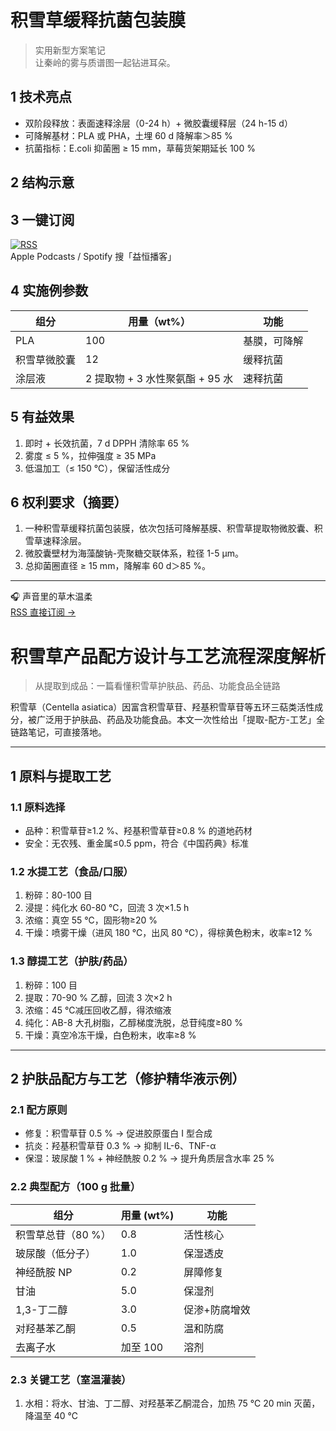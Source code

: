 # 积雪草缓释抗菌包装膜
> 实用新型方案笔记  
让秦岭的雾与质谱图一起钻进耳朵。  

## 1 技术亮点  
- 双阶段释放：表面速释涂层（0-24 h）+ 微胶囊缓释层（24 h-15 d）  
- 可降解基材：PLA 或 PHA，土埋 60 d 降解率＞85 %  
- 抗菌指标：E.coli 抑菌圈 ≥ 15 mm，草莓货架期延长 100 %  

## 2 结构示意  

## 3 一键订阅  
[![RSS](https://img.shields.io/badge/RSS-订阅-orange?style=flat-square&logo=rss)](https://anchor.fm/s/108fef5d4/podcast/rss)  
Apple Podcasts / Spotify 搜「益恒播客」  

## 4 实施例参数  
| 组分 | 用量（wt%） | 功能 |  
|---|---|---|  
| PLA | 100 | 基膜，可降解 |  
| 积雪草微胶囊 | 12 | 缓释抗菌 |  
| 涂层液 | 2 提取物 + 3 水性聚氨酯 + 95 水 | 速释抗菌 |  

## 5 有益效果  
1. 即时 + 长效抗菌，7 d DPPH 清除率 65 %  
2. 雾度 ≤ 5 %，拉伸强度 ≥ 35 MPa  
3. 低温加工（≤ 150 ℃），保留活性成分  

## 6 权利要求（摘要）  
1. 一种积雪草缓释抗菌包装膜，依次包括可降解基膜、积雪草提取物微胶囊、积雪草速释涂层。  
2. 微胶囊壁材为海藻酸钠-壳聚糖交联体系，粒径 1-5 µm。  
3. 总抑菌圈直径 ≥ 15 mm，降解率 60 d＞85 %。  

---  
🎧 声音里的草木温柔  
[RSS 直接订阅 →](https://anchor.fm/s/108fef5d4/podcast/rss)
# 积雪草产品配方设计与工艺流程深度解析
> 从提取到成品：一篇看懂积雪草护肤品、药品、功能食品全链路

积雪草（Centella asiatica）因富含积雪草苷、羟基积雪草苷等五环三萜类活性成分，被广泛用于护肤品、药品及功能食品。本文一次性给出「提取-配方-工艺」全链路笔记，可直接落地。

---

## 1 原料与提取工艺
### 1.1 原料选择
- 品种：积雪草苷≥1.2 %、羟基积雪草苷≥0.8 % 的道地药材
- 安全：无农残、重金属≤0.5 ppm，符合《中国药典》标准

### 1.2 水提工艺（食品/口服）
1. 粉碎：80-100 目
2. 浸提：纯化水 60-80 ℃，回流 3 次×1.5 h
3. 浓缩：真空 55 ℃，固形物≥20 %
4. 干燥：喷雾干燥（进风 180 ℃，出风 80 ℃），得棕黄色粉末，收率≥12 %

### 1.3 醇提工艺（护肤/药品）
1. 粉碎：100 目
2. 提取：70-90 % 乙醇，回流 3 次×2 h
3. 浓缩：45 ℃减压回收乙醇，得浓缩液
4. 纯化：AB-8 大孔树脂，乙醇梯度洗脱，总苷纯度≥80 %
5. 干燥：真空冷冻干燥，白色粉末，收率≥8 %

---

## 2 护肤品配方与工艺（修护精华液示例）
### 2.1 配方原则
- 修复：积雪草苷 0.5 % → 促进胶原蛋白 Ⅰ 型合成
- 抗炎：羟基积雪草苷 0.3 % → 抑制 IL-6、TNF-α
- 保湿：玻尿酸 1 % + 神经酰胺 0.2 % → 提升角质层含水率 25 %

### 2.2 典型配方（100 g 批量）
| 组分 | 用量 (wt%) | 功能 |
|---|---|---|
| 积雪草总苷（80 %） | 0.8 | 活性核心 |
| 玻尿酸（低分子） | 1.0 | 保湿透皮 |
| 神经酰胺 NP | 0.2 | 屏障修复 |
| 甘油 | 5.0 | 保湿剂 |
| 1,3-丁二醇 | 3.0 | 促渗+防腐增效 |
| 对羟基苯乙酮 | 0.5 | 温和防腐 |
| 去离子水 | 加至 100 | 溶剂 |

### 2.3 关键工艺（室温灌装）
1. 水相：将水、甘油、丁二醇、对羟基苯乙酮混合，加热 75 ℃ 20 min 灭菌，降温至 40 ℃